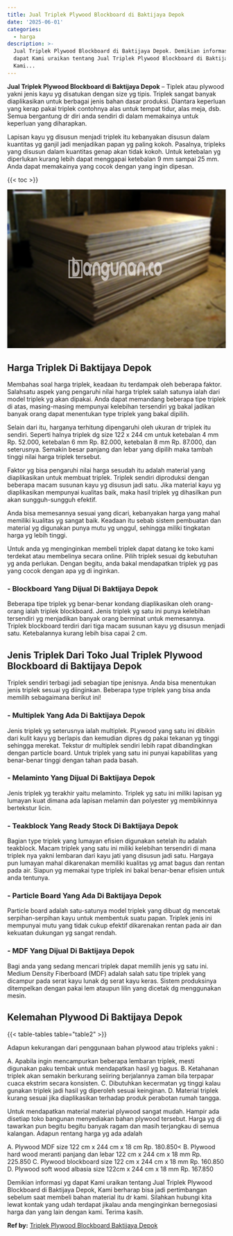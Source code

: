 ```yaml
---
title: Jual Triplek Plywood Blockboard di Baktijaya Depok
date: '2025-06-01'
categories:
  - harga
description: >-
  Jual Triplek Plywood Blockboard di Baktijaya Depok. Demikian informasi yg
  dapat Kami uraikan tentang Jual Triplek Plywood Blockboard di Baktijaya Depok,
  Kami...
---
```


**Jual Triplek Plywood Blockboard di Baktijaya Depok** – Tiplek atau plywood yakni jenis kayu yg disatukan dengan size yg tipis. Triplek sangat banyak diaplikasikan untuk berbagai jenis bahan dasar produksi. Diantara keperluan yang kerap pakai triplek contohnya alas untuk tempat tidur, alas meja, dsb. Semua bergantung dr diri anda sendiri di dalam memakainya untuk keperluan yang diharapkan.

Lapisan kayu yg disusun menjadi triplek itu kebanyakan disusun dalam kuantitas yg ganjil jadi menjadikan papan yg paling kokoh. Pasalnya, tripleks yang disusun dalam kuantitas genap akan tidak kokoh. Untuk ketebalan yg diperlukan kurang lebih dapat menggapai ketebalan 9 mm sampai 25 mm. Anda dapat memakainya yang cocok dengan yang ingin dipesan.

{{< toc >}}

![Jual Triplek Plywood Blockboard di Baktijaya Depok](/images/jual-triplek-murah-18.png)

## Harga Triplek Di Baktijaya Depok

Membahas soal harga triplek, keadaan itu terdampak oleh beberapa faktor. Salahsatu aspek yang pengaruhi nilai harga triplek salah satunya ialah dari model triplek yg akan dipakai. Anda dapat memandang beberapa tipe triplek di atas, masing-masing mempunyai kelebihan tersendiri yg bakal jadikan banyak orang dapat menentukan type triplek yang bakal dipilih.

Selain dari itu, harganya terhitung dipengaruhi oleh ukuran dr triplek itu sendiri. Seperti halnya triplek dg size 122 x 244 cm untuk ketebalan 4 mm Rp. 52.000, ketebalan 6 mm Rp. 82.000, ketebalan 8 mm Rp. 87.000, dan seterusnya. Semakin besar panjang dan lebar yang dipilih maka tambah tinggi nilai harga triplek tersebut.

Faktor yg bisa pengaruhi nilai harga sesudah itu adalah material yang diaplikasikan untuk membuat triplek. Triplek sendiri diproduksi dengan beberapa macam susunan kayu yg disusun jadi satu. Jika material kayu yg diaplikasikan mempunyai kualitas baik, maka hasil triplek yg dihasilkan pun akan sungguh-sungguh efektif.

Anda bisa memesannya sesuai yang dicari, kebanyakan harga yang mahal memiliki kualitas yg sangat baik. Keadaan itu sebab sistem pembuatan dan material yg digunakan punya mutu yg unggul, sehingga miliki tingkatan harga yg lebih tinggi.

Untuk anda yg menginginkan membeli triplek dapat datang ke toko kami terdekat atau membelinya secara online. Pilih triplek sesuai dg kebutuhan yg anda perlukan. Dengan begitu, anda bakal mendapatkan triplek yg pas yang cocok dengan apa yg di inginkan.

### \- Blockboard Yang Dijual Di Baktijaya Depok

Beberapa tipe triplek yg benar-benar kondang diaplikasikan oleh orang-orang ialah triplek blockboard. Jenis triplek yg satu ini punya kelebihan tersendiri yg menjadikan banyak orang berminat untuk memesannya. Triplek blockboard terdiri dari tiga macam susunan kayu yg disusun menjadi satu. Ketebalannya kurang lebih bisa capai 2 cm.

## Jenis Triplek Dari Toko Jual Triplek Plywood Blockboard di Baktijaya Depok

Triplek sendiri terbagi jadi sebagian tipe jenisnya. Anda bisa menentukan jenis triplek sesuai yg diinginkan. Beberapa type triplek yang bisa anda memilih sebagaimana berikut ini!

### \- Multiplek Yang Ada Di Baktijaya Depok

Jenis triplek yg seterusnya ialah multiplek. PLywood yang satu ini dibikin dari kulit kayu yg berlapis dan kemudian dipres dg pakai tekanan yg tinggi sehingga merekat. Tekstur dr multiplek sendiri lebih rapat dibandingkan dengan particle board. Untuk triplek yang satu ini punyai kapabilitas yang benar-benar tinggi dengan tahan pada basah.

### \- Melaminto Yang Dijual Di Baktijaya Depok

Jenis triplek yg terakhir yaitu melaminto. Triplek yg satu ini miliki lapisan yg lumayan kuat dimana ada lapisan melamin dan polyester yg membikinnya bertekstur licin.

### \- Teakblock Yang Ready Stock Di Baktijaya Depok

Bagian type triplek yang lumayan efisien digunakan setelah itu adalah teakblock. Macam triplek yang satu ini miliki kelebihan tersendiri di mana triplek nya yakni lembaran dari kayu jati yang disusun jadi satu. Hargaya pun lumayan mahal dikarenakan memiliki kualitas yg amat bagus dan rentan pada air. Siapun yg memakai type triplek ini bakal benar-benar efisien untuk anda tentunya.

### \- Particle Board Yang Ada Di Baktijaya Depok

Particle board adalah satu-satunya model triplek yang dibuat dg mencetak serpihan-serpihan kayu untuk membentuk suatu papan. Triplek jenis ini mempunyai mutu yang tidak cukup efektif dikarenakan rentan pada air dan kekuatan dukungan yg sangat rendah.

### \- MDF Yang Dijual Di Baktijaya Depok

Bagi anda yang sedang mencari triplek dapat memilih jenis yg satu ini. Medium Density Fiberboard (MDF) adalah salah satu tipe triplek yang dicampur pada serat kayu lunak dg serat kayu keras. Sistem produksinya ditempelkan dengan pakai lem ataupun lilin yang dicetak dg menggunakan mesin.

## Kelemahan Plywood Di Baktijaya Depok

{{< table-tables table="table2" >}}

Adapun kekurangan dari penggunaan bahan plywood atau tripleks yakni :

A. Apabila ingin mencampurkan beberapa lembaran triplek, mesti digunakan paku tembak untuk mendapatkan hasil yg bagus. B. Ketahanan triplek akan semakin berkurang seiiring berjalannya zaman bila terpapar cuaca ekstrim secara konsisten. C. Dibutuhkan kecermatan yg tinggi kalau gunakan triplek jadi hasil yg diperoleh sesuai keinginan. D. Material triplek kurang sesuai jika diaplikasikan terhadap produk perabotan rumah tangga.

Untuk mendapatkan material material plywood sangat mudah. Hampir ada disetiap toko bangunan menyediakan bahan plywood tersebut. Harga yg di tawarkan pun begitu begitu banyak ragam dan masih terjangkau di semua kalangan. Adapun rentang harga yg ada adalah

A. Plywood MDF size 122 cm x 244 cm x 18 cm Rp. 180.850< B. Plywood hard wood meranti panjang dan lebar 122 cm x 244 cm x 18 mm Rp. 225.850 C. Plywood blockboard size 122 cm x 244 cm x 18 mm Rp. 160.850 D. Plywood soft wood albasia size 122cm x 244 cm x 18 mm Rp. 167.850

Demikian informasi yg dapat Kami uraikan tentang Jual Triplek Plywood Blockboard di Baktijaya Depok, Kami berharap bisa jadi pertimbangan sebelum saat membeli bahan material itu dr kami. Silahkan hubungi kita lewat kontak yang udah terdapat jikalau anda menginginkan bernegosiasi harga dan yang lain dengan kami. Terima kasih.

**Ref by:** [Triplek Plywood Blockboard Baktijaya Depok](https://id.wikipedia.org/wiki/Triplek)
